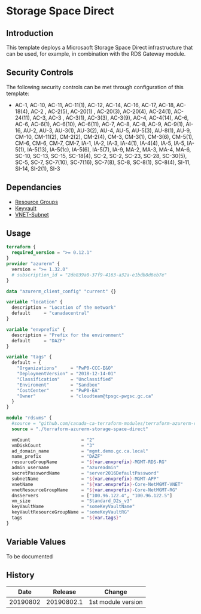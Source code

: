 # Storage Space Direct

## Introduction

This template deploys a Microsaoft Storage Space Direct infrastructure that can be used, for example, in combination with the RDS Gateway module.

## Security Controls

The following security controls can be met through configuration of this template:

* AC-1, AC-10, AC-11, AC-11(1), AC-12, AC-14, AC-16, AC-17, AC-18, AC-18(4), AC-2 , AC-2(5), AC-20(1) , AC-20(3), AC-20(4), AC-24(1), AC-24(11), AC-3, AC-3 , AC-3(1), AC-3(3), AC-3(9), AC-4, AC-4(14), AC-6, AC-6, AC-6(1), AC-6(10), AC-6(11), AC-7, AC-8, AC-8, AC-9, AC-9(1), AI-16, AU-2, AU-3, AU-3(1), AU-3(2), AU-4, AU-5, AU-5(3), AU-8(1), AU-9, CM-10, CM-11(2), CM-2(2), CM-2(4), CM-3, CM-3(1), CM-3(6), CM-5(1), CM-6, CM-6, CM-7, CM-7, IA-1, IA-2, IA-3, IA-4(1), IA-4(4), IA-5, IA-5, IA-5(1), IA-5(13), IA-5(1c), IA-5(6), IA-5(7), IA-9, MA-2, MA-3, MA-4, MA-6, SC-10, SC-13, SC-15, SC-18(4), SC-2, SC-2, SC-23, SC-28, SC-30(5), SC-5, SC-7, SC-7(10), SC-7(16), SC-7(8), SC-8, SC-8(1), SC-8(4), SI-11, SI-14, SI-2(1), SI-3

## Dependancies

* [Resource Groups](https://github.com/canada-ca-azure-templates/resourcegroups/blob/master/readme.md)
* [Keyvault](https://github.com/canada-ca-azure-templates/keyvaults/blob/master/readme.md)
* [VNET-Subnet](https://github.com/canada-ca-azure-templates/vnet-subnet/blob/master/readme.md)

## Usage

```terraform
terraform {
  required_version = ">= 0.12.1"
}
provider "azurerm" {
  version = ">= 1.32.0"
  # subscription_id = "2de839a0-37f9-4163-a32a-e1bdb8d6eb7e"
}

data "azurerm_client_config" "current" {}

variable "location" {
  description = "Location of the network"
  default     = "canadacentral"
}

variable "envprefix" {
  description = "Prefix for the environment"
  default     = "DAZF"
}

variable "tags" {
  default = {
    "Organizations"     = "PwP0-CCC-E&O"
    "DeploymentVersion" = "2018-12-14-01"
    "Classification"    = "Unclassified"
    "Enviroment"        = "Sandbox"
    "CostCenter"        = "PwP0-EA"
    "Owner"             = "cloudteam@tpsgc-pwgsc.gc.ca"
  }
}

module "rdsvms" {
  #source = "github.com/canada-ca-terraform-modules/terraform-azurerm-remote-desktop-service?ref=20190801.1"
  source = "./terraform-azurerm-storage-space-direct"

  vmCount                   = "2"
  vmDiskCount               = "3"
  ad_domain_name            = "mgmt.demo.gc.ca.local"
  name_prefix               = "DAZF"
  resourceGroupName         = "${var.envprefix}-MGMT-RDS-RG"
  admin_username            = "azureadmin"
  secretPasswordName        = "server2016DefaultPassword"
  subnetName                = "${var.envprefix}-MGMT-APP"
  vnetName                  = "${var.envprefix}-Core-NetMGMT-VNET"
  vnetResourceGroupName     = "${var.envprefix}-Core-NetMGMT-RG"
  dnsServers                = ["100.96.122.4", "100.96.122.5"]
  vm_size                   = "Standard_D2s_v3"
  keyVaultName              = "someKeyVaultName"
  keyVaultResourceGroupName = "someKeyVaultRG"
  tags                      = "${var.tags}"
}
```

## Variable Values

To be documented

## History

| Date     | Release    | Change             |
| -------- | ---------- | ------------------ |
| 20190802 | 20190802.1 | 1st module version |
